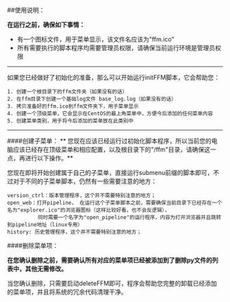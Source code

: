 ##使用说明：

**在运行之前，确保如下事情：**
* 有一个图标文件，用于菜单显示，该文件名应该为"ffm.ico"
* 所有需要执行的脚本程序均需要管理员权限，请确保当前运行环境是管理员权限

---

如果您已经做好了初始化的准备，那么可以开始运行initFFM脚本，它会帮助您：

    1. 创建一个根目录下的ffm文件夹（如果没有的话）
    2. 在ffm目录下创建一个基础log文件 base_log.log（如果没有的话）
    3. 拷贝准备好的ffm.ico到ffm文件夹下，用于菜单显示
    4. 创建一个顶级菜单，它会显示在CentOS的最上角菜单中，方便今后添加的任何菜单内容
    5. 创建菜单类别，用于将今后添加的菜单放在此类别中


---
####创建子菜单：
** 您现在应该已经运行过初始化脚本程序，所以当前您的电脑应该已经存在顶级菜单和相应配置，以及根目录下的"/ffm"目录，请确保这一点，再进行以下操作。**

您现在即将开始创建属于自己的子菜单，直接运行submenu前缀的脚本即可，不过对于不同的子菜单脚本，仍然有一些需要注意的地方：

    version_ctrl：版本管理程序，这个并不需要特别注意的地方；
    open_web：打开pipeline， 在运行这个子菜单脚本之前，需要确保当前目录下已经存在一个名为"explorer.ico"的浏览器图标（这样比较好看，也不会反逻辑），
              同时需要一个名字为"open_pipeline"的运行程序，内容为打开浏览器并且跳转到pipeline地址（linux专用）
    history: 历史管理程序，这个并不需要特别注意的地方；



####删除菜单项：

**在您确认删除之前，需要确认所有对应的菜单项已经被添加到了删除py文件的列表中，其他无需修改。**

当您确认删除，只需要启动deleteFFM即可，程序会帮助您完整的卸载已经添加的菜单项，并且将系统的冗余代码清理干净。


